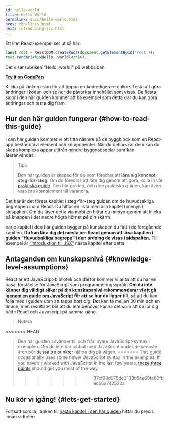 ```yaml
---
id: hello-world
title: Hello World
permalink: docs/hello-world.html
prev: cdn-links.html
next: introducing-jsx.html
---
```


Ett litet React-exempel ser ut så här:

```jsx
const root = ReactDOM.createRoot(document.getElementById('root'));
root.render(<h1>Hello, world!</h1>);
```

Det visar rubriken "Hello, world!" på webbsidan.

**[Try it on CodePen](https://codepen.io/gaearon/pen/rrpgNB?editors=1010)**

Klicka på länken ovan för att öppna en kodredigerare online. Testa att göra ändringar i koden och se hur de påverkar innehållet som visas. De flesta sidor i den här guiden kommer att ha exempel som detta där du kan göra ändringar och testa dig fram.


## Hur den här guiden fungerar {#how-to-read-this-guide}

I den här guiden kommer vi att titta närmre på de byggblock som en React-app består utav: element och komponenter. När du behärskar dem kan du skapa komplexa appar utifrån mindre byggnadsdelar som kan återanvändas.

>Tips
>
>Den här guiden är skapad för de som föredrar att  **lära sig koncept steg-för-steg**. Om du föredrar att lära dig genom att göra, kolla in vår [praktiska guide](/tutorial/tutorial.html). Den här guiden, och den praktiska guiden, kan även vara bra komplement till varandra.

Det här är det första kapitlet i steg-för-steg guiden om de huvudsakliga begreppen inom React. Du hittar en lista med alla kapitel i menyn i sidspalten. Om du läser detta via mobilen hittar du menyn genom att klicka på knappen i det nedre högra hörnet på din skärm.

Varje kapitel i den här guiden bygger på kunskapen du fått i de föregående kapitlen. **Du kan lära dig det mesta om React genom att läsa kapitlen i guiden ”Huvudsakliga begrepp” i den ordning de visas i sidspalten.** Till exempel är [“Introduktion till JSX”](/docs/introducing-jsx.html) nästa kapitel efter detta.

## Antaganden om kunskapsnivå {#knowledge-level-assumptions}

React är ett JavaScript-bibliotek och därför kommer vi anta att du har en basal förståelse för JavaScript som programmeringsspråk. **Om du inte känner dig väldigt säker på din kunskapsnivå rekommenderar vi [att gå igenom en guide om JavaScript](https://developer.mozilla.org/en-US/docs/Web/JavaScript/A_re-introduction_to_JavaScript) för att se hur du ligger till**, så att du kan följa med i guiden utan att tappa bort dig. Det kan ta mellan 30 min och en timme, men resultatet blir att du inte behöver känna det som att du lär dig både React och Javascript på samma gång.

>Notera
>
<<<<<<< HEAD
>Den här guiden använder till och från nyare JavaScript-syntax i exemplen. Om du inte har jobbat med JavaScript under de senaste åren bör [dessa tre punkter](https://gist.github.com/gaearon/683e676101005de0add59e8bb345340c) hjälpa dig på vägen.
=======
>This guide occasionally uses some newer JavaScript syntax in the examples. If you haven't worked with JavaScript in the last few years, [these three points](https://gist.github.com/gaearon/683e676101005de0add59e8bb345340c) should get you most of the way.
>>>>>>> 37cf98d075de3133b5ae69fe80fbecb6a742530a


## Nu kör vi igång! {#lets-get-started}

Fortsätt scrolla, länken till [nästa kapitel i den här guiden](/docs/introducing-jsx.html) hittar du precis innan sidfoten.
